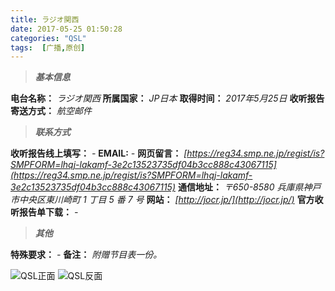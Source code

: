```yaml
---
title: ラジオ関西
date: 2017-05-25 01:50:28
categories: "QSL"
tags:  [广播,原创]
---
```

> ***基本信息***

**电台名称：** *ラジオ関西*
**所属国家：** *JP日本*
**取得时间：** *2017年5月25日*
**收听报告寄送方式：** *航空邮件*

<!--more-->

> ***联系方式***

**收听报告线上填写：** *-*
**EMAIL:** *-*
**网页留言：** *[https://reg34.smp.ne.jp/regist/is?SMPFORM=lhqj-lakamf-3e2c13523735df04b3cc888c43067115](https://reg34.smp.ne.jp/regist/is?SMPFORM=lhqj-lakamf-3e2c13523735df04b3cc888c43067115)*
**通信地址：** *〒650-8580 兵庫県神戸市中央区東川崎町 1 丁目 5 番 7 号*
**网站：** *[http://jocr.jp/](http://jocr.jp/)*
**官方收听报告单下载：** *-*

> ***其他***

**特殊要求：** *-*
**备注：** *附赠节目表一份。*

![QSL正面](https://cdn-image.ibcl.us/QSL-CRK_20170525/1.jpg "QSL正面")
![QSL反面](https://cdn-image.ibcl.us/QSL-CRK_20170525/2.jpg "QSL反面")